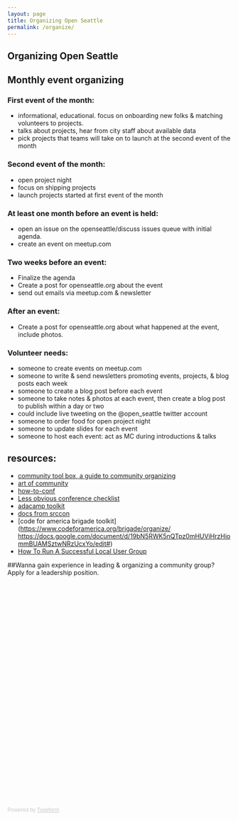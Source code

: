 ```yaml
---
layout: page
title: Organizing Open Seattle
permalink: /organize/
---
```


## Organizing Open Seattle

## Monthly event organizing

### First event of the month:
- informational, educational. focus on onboarding new folks & matching volunteers to projects.
- talks about projects, hear from city staff about available data
- pick projects that teams will take on to launch at the second event of the  month
 
### Second event of the month:
- open project night
- focus on shipping projects
- launch projects started at first event of the month

### At least one month before an event is held:
- open an issue on the openseattle/discuss issues queue with initial agenda.
- create an event on meetup.com
 
### Two weeks before an event:
- Finalize the agenda
- Create a post for openseattle.org about the event
- send out emails via meetup.com & newsletter
 
### After an event:
- Create a post for openseattle.org about what happened at the event, include photos.

### Volunteer needs:
- someone to create events on meetup.com
- someone to write & send newsletters promoting events, projects, & blog posts each week
- someone to create a blog post before each event
- someone to take notes & photos at each event, then create a blog post to publish within a day or two
 - could include live tweeting on the @open_seattle twitter account
- someone to order food for open project night
- someone to update slides for each event
- someone to host each event: act as MC during introductions & talks

## resources:
- [community tool box, a guide to community organizing]([http://ctb.ku.edu/en]) 
- [art of community](http://artofcommunityonline.org/Art_of_Community_Second_Edition.pdf)
- [how-to-conf](https://github.com/cascadiajs/how-to-conf)
- [Less obvious conference checklist](https://github.com/erikr/lessobviouschecklist)
- [adacamp toolkit](http://adacamp.org/)
- [docs from srccon](http://srccon.org/docs/)
- [code for america brigade toolkit](https://www.codeforamerica.org/brigade/organize/
https://docs.google.com/document/d/19bN5RWK5nQTpz0mHUViHrzHiommBUAMSztwNRzUcxYo/edit#)
- [How To Run A Successful Local User Group](https://www.youtube.com/watch?v=qAXw_fCDTZA&list=UUIP244iNzbn4iEkDOgczvcQ)

##Wanna gain experience in leading & organizing a community group? Apply for a leadership position. 

<div class="typeform-widget" data-url="https://usatopenseattle.typeform.com/to/F58jgP" data-text="Open Seattle Volunteer Application" style="width:100%;height:500px;"></div>
<script>(function(){var qs,js,q,s,d=document,gi=d.getElementById,ce=d.createElement,gt=d.getElementsByTagName,id='typef_orm',b='https://s3-eu-west-1.amazonaws.com/share.typeform.com/';if(!gi.call(d,id)){js=ce.call(d,'script');js.id=id;js.src=b+'widget.js';q=gt.call(d,'script')[0];q.parentNode.insertBefore(js,q)}})()</script>
<div style="font-family: Sans-Serif;font-size: 12px;color: #999;opacity: 0.5; padding-top: 5px;">Powered by <a href="https://www.typeform.com/examples/forms/?utm_campaign=F58jgP&amp;utm_source=typeform.com-2647288-Basic&amp;utm_medium=typeform&amp;utm_content=typeform-embedded-poweredbytypeform&amp;utm_term=EN" style="color: #999" target="_blank">Typeform</a></div>
